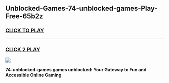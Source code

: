 
## Unblocked-Games-74-unblocked-games-Play-Free-65b2z
<h3>
<a href="https://premium76.site?title=74-unblocked-games&ref=23A">CLICK TO PLAY</a></h3>
<hr>

<h3>
<a href="https://premium76.site?title=74-unblocked-games&ref=23A">CLICK 2 PLAY</a>
  
</h3>

<a href="https://premium76.site?title=74-unblocked-games&ref=23A"><img src="https://clearcache.store/games.png"></a>


**74-unblocked-games games unblocked: Your Gateway to Fun and Accessible Online Gaming**
